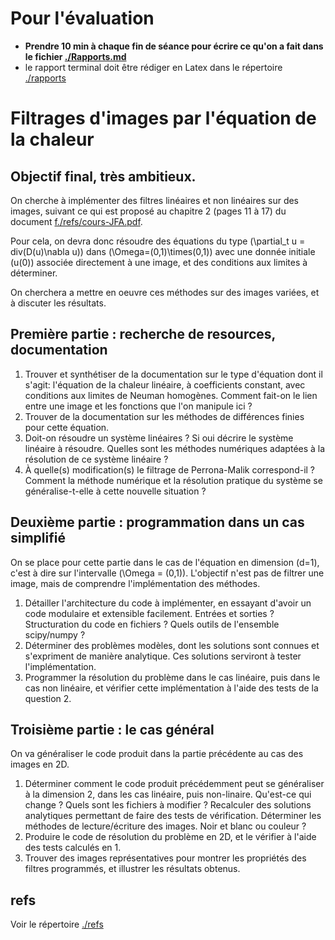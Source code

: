 # Pour l'évaluation

-   **Prendre 10 min à chaque fin de séance pour écrire ce qu'on a fait dans le
    fichier [./Rapports.md](./Rapports.md)**
-   le rapport terminal doit être rédiger en Latex dans le répertoire [./rapports](rapports)

# Filtrages d'images par l'équation de la chaleur

## Objectif final, très ambitieux.

On cherche à implémenter des filtres linéaires et non linéaires sur des images,
suivant ce qui est proposé au chapitre 2 (pages 11 à 17) du document
[f./refs/cours-JFA.pdf](refs/cours-JFA.pdf).

Pour cela, on devra donc résoudre des équations du type \(\partial_t u =
div(D(u)\nabla u)\) dans \(\Omega=(0,1)\times(0,1)\) avec une donnée initiale
\(u(0)\) associée directement à une image, et des conditions aux limites à
déterminer.

On cherchera a mettre en oeuvre ces méthodes sur des images variées, et à
discuter les résultats.

## Première partie : recherche de resources, documentation

1.  Trouver et synthétiser de la documentation sur le type d'équation dont il
    s'agit: l'équation de la chaleur linéaire, à coefficients constant, avec
    conditions aux limites de Neuman homogènes. Comment fait-on le lien entre une
    image et les fonctions que l'on manipule ici ?
2.  Trouver de la documentation sur les méthodes de différences finies pour cette
    équation.
3.  Doit-on résoudre un système linéaires ? Si oui décrire le système linéaire à
    résoudre. Quelles sont les méthodes numériques adaptées à la résolution de ce
    système linéaire ?
4.  À quelle(s) modification(s) le filtrage de Perrona-Malik correspond-il ?
    Comment la méthode numérique et la résolution pratique du système se
    généralise-t-elle à cette nouvelle situation ?

## Deuxième partie : programmation dans un cas simplifié

On se place pour cette partie dans le cas de l'équation en dimension \(d=1\),
c'est à dire sur l'intervalle \(\Omega = (0,1)\). L'objectif n'est pas de filtrer
une image, mais de comprendre l'implémentation des méthodes.

1.  Détailler l'architecture du code à implémenter, en essayant d'avoir un code
    modulaire et extensible facilement. Entrées et sorties ? Structuration du
    code en fichiers ? Quels outils de l'ensemble scipy/numpy ?
2.  Déterminer des problèmes modèles, dont les solutions sont connues et
    s'expriment de manière analytique. Ces solutions serviront à tester
    l'implémentation.
3.  Programmer la résolution du problème dans le cas linéaire, puis dans le cas
    non linéaire, et vérifier cette implémentation à l'aide des tests de la
    question 2.

## Troisième partie : le cas général

On va généraliser le code produit dans la partie précédente au cas des images en
2D.

1.  Déterminer comment le code produit précédemment peut se généraliser à la
    dimension 2, dans les cas linéaire, puis non-linaire. Qu'est-ce qui change ?
    Quels sont les fichiers à modifier ?  Recalculer des solutions analytiques
    permettant de faire des tests de vérification. Déterminer les méthodes de
    lecture/écriture des images. Noir et blanc ou couleur ?
2.  Produire le code de résolution du problème en 2D, et le vérifier à l'aide des
    tests calculés en 1.
3.  Trouver des images représentatives pour montrer les propriétés des filtres
    programmés, et illustrer les résultats obtenus.

## refs

Voir le répertoire [./refs](./refs)

